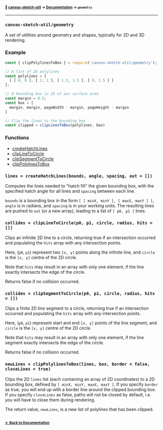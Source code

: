 #### <sup>:closed_book: [canvas-sketch-util](../README.md) → [Documentation](./README.md) → `geometry`</sup>

---

### `canvas-sketch-util/geometry`

A set of utilities around geometry and shapes, typically for 2D and 3D rendering.

### Example

```js
const { clipPolylinesToBox } = require('canvas-sketch-util/geometry');

// A list of 2D polylines
const polylines = [
  [ [ 0, 0 ], [ 1, 1 ], [ 1.5, 1.5 ], [ 0, 1.5 ] ]
];

// A bounding box in 2D of our surface area
const margin = 0.5;
const box = [
  margin, margin, pageWidth - margin, pageHeight - margin
]

// Clip the lines to the bounding box
const clipped = clipLinesToBox(polylines, box)
```

### Functions

- [createHatchLines](#createHatchLines)
- [clipLineToCircle](#clipLineToCircle)
- [clipSegmentToCircle](#clipSegmentToCircle)
- [clipPolylinesToBox](#clipPolylinesToBox)

<a name="createHatchLines"></a>

### `lines = createHatchLines(bounds, angle, spacing, out = [])`

Computes the lines needed to "hatch fill" the given bounding box, with the specified hatch angle for all lines and `spacing` between each line.

`bounds` is a bounding box in the form `[ [ minX, minY ], [ maxX, maxY ] ]`, `angle` is in radians, and `spacing` is in your working units. The resulting lines are pushed to `out` (or a new array), leading to a list of `[ p0, p1 ]` lines.

<a name="clipLineToCircle"></a>

### `collides = clipLineToCircle(p0, p1, circle, radius, hits = [])`

Clips an infinite 2D line to a circle, returning true if an intersection occurred and populating the `hits` array with any intersection points.

Here, (`p0`, `p1`) represent two `[x, y]` points along the infinite line, and `circle` is the `[x, y]` centre of the 2D circle.

Note that `hits` may result in an array with only one element, if the line exactly intersects the edge of the circle.

Returns false if no collision occurred.

<a name="clipSegmentToCircle"></a>

### `collides = clipSegmentToCircle(p0, p1, circle, radius, hits = [])`

Clips a finite 2D line segment to a circle, returning true if an intersection occurred and populating the `hits` array with any intersection points.

Here, (`p0`, `p1`) represent start and end `[x, y]` points of the line segment, and `circle` is the `[x, y]` centre of the 2D circle.

Note that `hits` may result in an array with only one element, if the line segment exactly intersects the edge of the circle.

Returns false if no collision occurred.

<a name="clipPolylinesToBox"></a>

### `newLines = clipPolylinesToBox(lines, box, border = false, closeLines = true)`

Clips the 2D `lines` list (each containing an array of 2D coordinates) to a 2D bounding box, defined by `[ minX, minY, maxX, maxY ]`. If you specify `border` as true, you will end up with a border line around the clipped bounding box. If you specify `closeLines` as false, paths will not be closed by default, i.e. you will have to close them during rendering.

The return value, `newLines`, is a new list of polylines that has been clipped.

## 

#### <sup>[← Back to Documentation](./README.md)